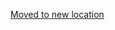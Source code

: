 [Moved to new location](https://github.com/DataTalksClub/machine-learning-zoomcamp/blob/master/cohorts/2021/07-midterm-project/README.md)